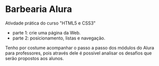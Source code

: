 # Barbearia Alura
Ativdade prática do curso "HTML5 e CSS3"
- parte 1: crie uma página da Web.
- parte 2: posicionamento, listas e navegação.

Tenho por costume acompanhar o passo a passo dos módulos do Alura para professores, pois através dele é possível analisar os desafios que serão propostos aos alunos.
